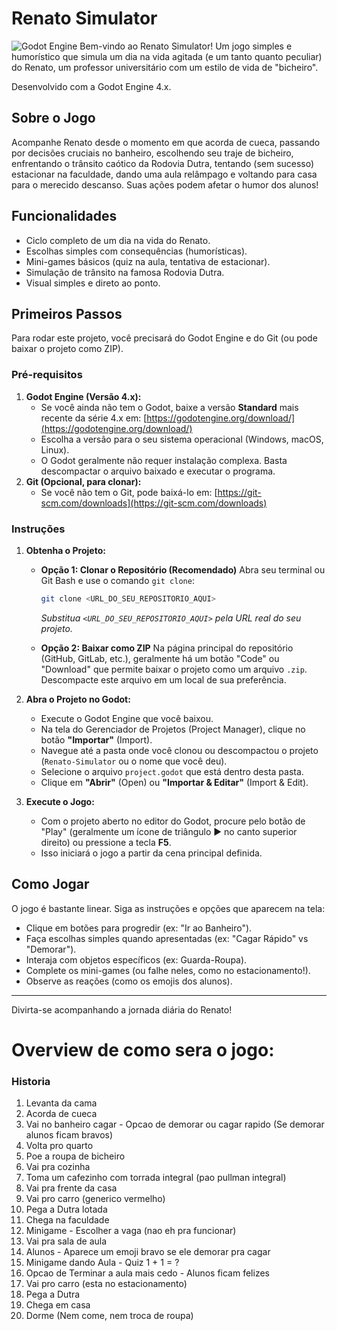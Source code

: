# Renato Simulator

![Godot Engine](https://img.shields.io/badge/Godot%20Engine-4.x-blue?logo=godotengine) Bem-vindo ao Renato Simulator! Um jogo simples e humorístico que simula um dia na vida agitada (e um tanto quanto peculiar) do Renato, um professor universitário com um estilo de vida de "bicheiro".

Desenvolvido com a Godot Engine 4.x.

## Sobre o Jogo

Acompanhe Renato desde o momento em que acorda de cueca, passando por decisões cruciais no banheiro, escolhendo seu traje de bicheiro, enfrentando o trânsito caótico da Rodovia Dutra, tentando (sem sucesso) estacionar na faculdade, dando uma aula relâmpago e voltando para casa para o merecido descanso. Suas ações podem afetar o humor dos alunos!

## Funcionalidades

* Ciclo completo de um dia na vida do Renato.
* Escolhas simples com consequências (humorísticas).
* Mini-games básicos (quiz na aula, tentativa de estacionar).
* Simulação de trânsito na famosa Rodovia Dutra.
* Visual simples e direto ao ponto.

## Primeiros Passos

Para rodar este projeto, você precisará do Godot Engine e do Git (ou pode baixar o projeto como ZIP).

### Pré-requisitos

1.  **Godot Engine (Versão 4.x):**
    * Se você ainda não tem o Godot, baixe a versão **Standard** mais recente da série 4.x em: [https://godotengine.org/download/](https://godotengine.org/download/)
    * Escolha a versão para o seu sistema operacional (Windows, macOS, Linux).
    * O Godot geralmente não requer instalação complexa. Basta descompactar o arquivo baixado e executar o programa.
2.  **Git (Opcional, para clonar):**
    * Se você não tem o Git, pode baixá-lo em: [https://git-scm.com/downloads](https://git-scm.com/downloads)

### Instruções

1.  **Obtenha o Projeto:**

    * **Opção 1: Clonar o Repositório (Recomendado)**
        Abra seu terminal ou Git Bash e use o comando `git clone`:
        ```bash
        git clone <URL_DO_SEU_REPOSITORIO_AQUI>
        ```
        *Substitua `<URL_DO_SEU_REPOSITORIO_AQUI>` pela URL real do seu projeto.*

    * **Opção 2: Baixar como ZIP**
        Na página principal do repositório (GitHub, GitLab, etc.), geralmente há um botão "Code" ou "Download" que permite baixar o projeto como um arquivo `.zip`. Descompacte este arquivo em um local de sua preferência.

2.  **Abra o Projeto no Godot:**
    * Execute o Godot Engine que você baixou.
    * Na tela do Gerenciador de Projetos (Project Manager), clique no botão **"Importar"** (Import).
    * Navegue até a pasta onde você clonou ou descompactou o projeto (`Renato-Simulator` ou o nome que você deu).
    * Selecione o arquivo `project.godot` que está dentro desta pasta.
    * Clique em **"Abrir"** (Open) ou **"Importar & Editar"** (Import & Edit).

3.  **Execute o Jogo:**
    * Com o projeto aberto no editor do Godot, procure pelo botão de "Play" (geralmente um ícone de triângulo ▶️ no canto superior direito) ou pressione a tecla **F5**.
    * Isso iniciará o jogo a partir da cena principal definida.

## Como Jogar

O jogo é bastante linear. Siga as instruções e opções que aparecem na tela:
* Clique em botões para progredir (ex: "Ir ao Banheiro").
* Faça escolhas simples quando apresentadas (ex: "Cagar Rápido" vs "Demorar").
* Interaja com objetos específicos (ex: Guarda-Roupa).
* Complete os mini-games (ou falhe neles, como no estacionamento!).
* Observe as reações (como os emojis dos alunos).

---

Divirta-se acompanhando a jornada diária do Renato!

# Overview de como sera o jogo:

### Historia
1. Levanta da cama
2. Acorda de cueca
3. Vai no banheiro cagar - Opcao de demorar ou cagar rapido (Se demorar alunos ficam bravos)
4. Volta pro quarto
5. Poe a roupa de bicheiro
6. Vai pra cozinha
7. Toma um cafezinho com torrada integral (pao pullman integral)
8. Vai pra frente da casa
9. Vai pro carro (generico vermelho)
10. Pega a Dutra lotada
11. Chega na faculdade
12. Minigame - Escolher a vaga (nao eh pra funcionar)
13. Vai pra sala de aula
14. Alunos - Aparece um emoji bravo se ele demorar pra cagar
15. Minigame dando Aula - Quiz 1 + 1 = ?
16. Opcao de Terminar a aula mais cedo - Alunos ficam felizes
17. Vai pro carro (esta no estacionamento)
18. Pega a Dutra
19. Chega em casa
20. Dorme (Nem come, nem troca de roupa)
